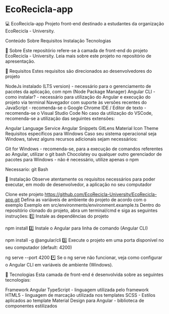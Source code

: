 # EcoRecicla-app

💻 EcoRecicla-app
Projeto front-end destinado a estudantes da organização EcoRecicla - University.

Conteúdo
Sobre
Requisitos
Instalação
Tecnologias
 
📌 Sobre
Este repositório refere-se à camada de front-end do projeto EcoRecicla - University.
Leia mais sobre este projeto no repositório de apresentação.

 
📌 Requisitos
Estes requisitos são direcionados ao desenvolvedores do projeto

 NodeJs instalado (LTS version) - necessário para o gerenciamento de pacotes da aplicação, com npm (Node Package Manager)
 Angular CLI - como instalar? - necessário para utilização do Angular e execução do projeto via terminal
 Navegador com suporte às versões recentes do JavaScript - recomenda-se o Google Chrome
 IDE / Editor de texto - recomenda-se o Visual Studio Code
No caso da utilização do VSCode, recomenda-se a utilização das seguintes extensões:

Angular Language Service
Angular Snippets
GitLens
Material Icon Theme
Requisitos específicos para Windows
Caso seu sistema operacional seja Windows, talvez alguns recursos adicionais sejam necessários:

Git for Windows - recomenda-se, para a execução de comandos referentes ao Angular, utilizar o git bash
Chocolatey ou qualquer outro gerenciador de pacotes para Windows - não é necessário, utilize apenas o npm

Necessario: 
git Bash
 
📌 Instalação
Observe atentamente os requisitos necessários para poder executar, em modo de desenvolvedor, a aplicação no seu computador

Clone este projeto
https://github.com/EcoRecicla-University/EcoRecicla-app.git
Defina as variáveis de ambiente do projeto de acordo com o exemplo
Exemplo em src/environments/environment.example.ts
Dentro do repositório clonado do projeto, abra um terminal/cmd e siga as seguintes instruções:
1️⃣ Instale as dependências do projeto

npm install
2️⃣ Instale o Angular para linha de comando (Angular CLI)

npm install -g @angular/cli
3️⃣ Execute o projeto em uma porta disponível no seu computador (default: 4200)

ng serve --port 4200
*️⃣ Se o ng serve não funcionar, veja como configurar o Angular CLI em variáveis de ambiente (Windows).

 
📌 Tecnologias
Esta camada de front-end é desenvolvida sobre as seguintes tecnologias:

 Framework Angular
 TypeScript - linguagem utilizada pelo framework
 HTML5 - linguagem de marcação utilizada nos templates
 SCSS - Estilos aplicados ao template
 Material Design para Angular - biblioteca de componentes estilizados

